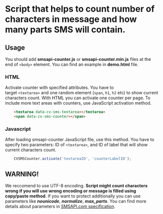 # Script that helps to count number of characters in message and how many parts SMS will contain.

## Usage

You should add **smsapi-counter.js** or **smsapi-counter.min.js** files at the end of `<body>` element. You can find an example in **demo.html** file.

### HTML

Activate counter with specified attributes. You have to target `<textarea>` and one random element (`span`, `h1`, `h2` etc) to show current characters count. With HTML you can activate one counter per page. To include more text areas with counters, use JavaScript activation method.

```html
    <textarea data-cv-sms-textarea></textarea>
    <span data-cv-sms-counter></span>
```

### Javascript

After loading smsapi-counter JavaScript file, use this method. You have to specify two parameters: ID of `<textarea>`, and ID of label that will show current characters count.

```javascript
    CVSMSCounter.activate('textareaID', 'counterLabelID');
```

## WARNING!
We reccomend to use UTF-8 encoding. **Script might count characters wrong if you will use wrong encoding or message is filled using copy/paste method**. If you want to protect additionally you can use parameters like ***nounicode***, ***normalize***, ***max_parts***. You can find more details about parameters in [SMSAPI.com specification](https://www.smsapi.com/rest).